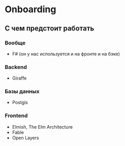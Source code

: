 # Onboarding

## С чем предстоит работать

### Вообще

- F# (он у нас используется и на фронте и на бэке)

### Backend

- Giraffe

### Базы данных

- Postgis

### Frontend

- Elmish, The Elm Architecture
- Fable
- Open Layers
